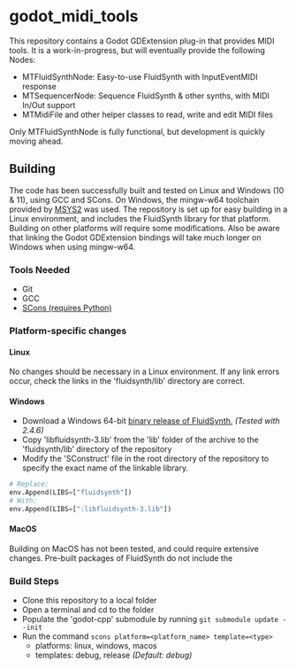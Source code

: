 # godot_midi_tools

This repository contains a Godot GDExtension plug-in that provides MIDI tools.
It is a work-in-progress, but will eventually provide the following Nodes:
- MTFluidSynthNode: Easy-to-use FluidSynth with InputEventMIDI response
- MTSequencerNode: Sequence FluidSynth & other synths, with MIDI In/Out support
- MTMidiFile and other helper classes to read, write and edit MIDI files

Only MTFluidSynthNode is fully functional, but development is quickly moving ahead.

## Building

The code has been successfully built and tested on Linux and Windows (10 & 11),
using GCC and SCons.  On Windows, the mingw-w64 toolchain provided by
[MSYS2](https://www.msys2.org/) was used.
The repository is set up for easy building in a Linux environment, and includes
the FluidSynth library for that platform.  Building on other platforms will require
some modifications.  Also be aware that linking the Godot GDExtension
bindings will take much longer on Windows when using mingw-w64.

### Tools Needed
- Git
- GCC
- [SCons (requires Python)](https://scons.org/doc/production/HTML/scons-user/ch01s02.html)

### Platform-specific changes
#### Linux
No changes should be necessary in a Linux environment.  If any link errors occur, check
the links in the 'fluidsynth/lib' directory are correct.

#### Windows
- Download a Windows 64-bit [binary release of FluidSynth.](https://github.com/FluidSynth/fluidsynth/releases) _(Tested with 2.4.6)_
- Copy 'libfluidsynth-3.lib' from the 'lib' folder of the archive to the 'fluidsynth/lib' directory of the repository
- Modify the 'SConstruct' file in the root directory of the repository to specify the exact name of the linkable library.
```python
# Replace:
env.Append(LIBS=["fluidsynth"])
# With:
env.Append(LIBS=[":libfluidsynth-3.lib"])
```

#### MacOS
Building on MacOS has not been tested, and could require extensive changes.
Pre-built packages of FluidSynth do not include the 
### Build Steps
- Clone this repository to a local folder
- Open a terminal and cd to the folder
- Populate the 'godot-cpp' submodule by running `git submodule update --init`
- Run the command `scons platform=<platform_name> template=<type>`
  - platforms: linux, windows, macos
  - templates: debug, release   _(Default: debug)_


